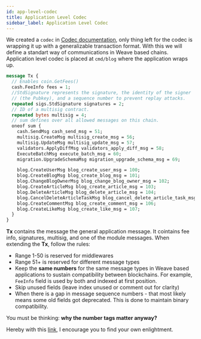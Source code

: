 ```yaml
---
id: app-level-codec
title: Application Level Codec
sidebar_label: Application Level Codec
---
```


We created a `codec` in [Codec documentation](weave-tutorial/codec), only thing left for the codec is wrapping it up with a generalizable transaction format. With this we will define a standart way of communications in Weave based chains. Application level codec is placed at `cmd/blog` where the application wraps up.

```protobuf
message Tx {
  // Enables coin.GetFees()
  cash.FeeInfo fees = 1;
  //StdSignature represents the signature, the identity of the signer
  // (the Pubkey), and a sequence number to prevent replay attacks.
  repeated sigs.StdSignature signatures = 2;
  // ID of a multisig contract.
  repeated bytes multisig = 4;
  // sum defines over all allowed messages on this chain.
  oneof sum {
    cash.SendMsg cash_send_msg = 51;
    multisig.CreateMsg multisig_create_msg = 56;
    multisig.UpdateMsg multisig_update_msg = 57;
    validators.ApplyDiffMsg validators_apply_diff_msg = 58;
    ExecuteBatchMsg execute_batch_msg = 60;
    migration.UpgradeSchemaMsg migration_upgrade_schema_msg = 69;

    blog.CreateUserMsg blog_create_user_msg = 100;
    blog.CreateBlogMsg blog_create_blog_msg = 101;
    blog.ChangeBlogOwnerMsg blog_change_blog_owner_msg = 102;
    blog.CreateArticleMsg blog_create_article_msg = 103;
    blog.DeleteArticleMsg blog_delete_article_msg = 104;
    blog.CancelDeleteArticleTaskMsg blog_cancel_delete_article_task_msg = 105;
    blog.CreateCommentMsg blog_create_comment_msg = 106;
    blog.CreateLikeMsg blog_create_like_msg = 107;
  }
}
```

**Tx** contains the message the general application message. It cointains fee info, signatures, multisig, and one of the module messages. When extending the **Tx**, follow the rules:

- Range 1-50 is reserved for middlewares
- Range 51+ is reserved for different message types
- Keep the **same numbers** for the same message types in Weave based applications to sustain compatibility between blockchains. For example, `FeeInfo` field is used by both and indexed at first position.
- Skip unused fields (leave index unused or comment out for clarity)
- When there is a gap in message sequence numbers - that most likely means some old fields got deprecated. This is done to maintain binary compatibility.

You must be thinking: **why the number tags matter anyway?**

Hereby with this [link](https://developers.google.com/protocol-buffers/docs/proto3#assigning-field-numbers), I encourage you to find your own enlightment.
